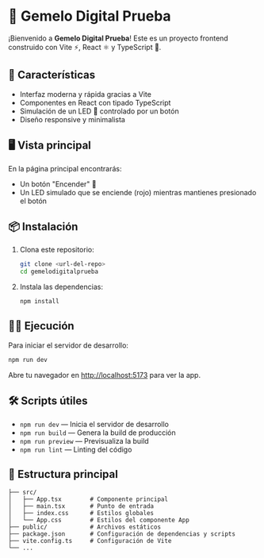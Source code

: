 # 🚦 Gemelo Digital Prueba

¡Bienvenido a **Gemelo Digital Prueba**! Este es un proyecto frontend construido con Vite ⚡, React ⚛️ y TypeScript 🦕.

## 🚀 Características
- Interfaz moderna y rápida gracias a Vite
- Componentes en React con tipado TypeScript
- Simulación de un LED 🔴 controlado por un botón
- Diseño responsive y minimalista

## 🖥️ Vista principal
En la página principal encontrarás:
- Un botón "Encender" 🔘
- Un LED simulado que se enciende (rojo) mientras mantienes presionado el botón

## 📦 Instalación
1. Clona este repositorio:
   ```bash
   git clone <url-del-repo>
   cd gemelodigitalprueba
   ```
2. Instala las dependencias:
   ```bash
   npm install
   ```

## 🏃‍♂️ Ejecución
Para iniciar el servidor de desarrollo:
```bash
npm run dev
```
Abre tu navegador en [http://localhost:5173](http://localhost:5173) para ver la app.

## 🛠️ Scripts útiles
- `npm run dev` — Inicia el servidor de desarrollo
- `npm run build` — Genera la build de producción
- `npm run preview` — Previsualiza la build
- `npm run lint` — Linting del código

## 📁 Estructura principal
```
├── src/
│   ├── App.tsx        # Componente principal
│   ├── main.tsx       # Punto de entrada
│   ├── index.css      # Estilos globales
│   └── App.css        # Estilos del componente App
├── public/            # Archivos estáticos
├── package.json       # Configuración de dependencias y scripts
├── vite.config.ts     # Configuración de Vite
└── ...
```

